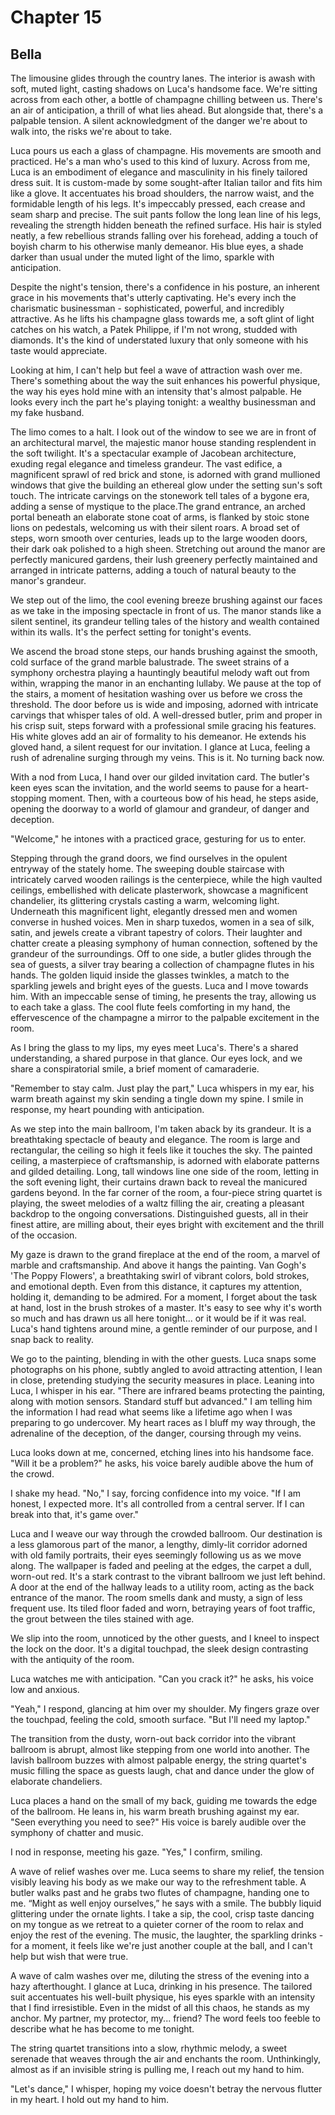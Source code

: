# Chapter 15
## Bella
 
The limousine glides through the country lanes. The interior is awash with soft, muted light, casting shadows on Luca's handsome face. We're sitting across from each other, a bottle of champagne chilling between us. There's an air of anticipation, a thrill of what lies ahead. But alongside that, there's a palpable tension. A silent acknowledgment of the danger we're about to walk into, the risks we're about to take.
 
Luca pours us each a glass of champagne. His movements are smooth and practiced. He's a man who's used to this kind of luxury. Across from me, Luca is an embodiment of elegance and masculinity in his finely tailored dress suit. It is custom-made by some sought-after Italian tailor and fits him like a glove. It accentuates his broad shoulders, the narrow waist, and the formidable length of his legs. It's impeccably pressed, each crease and seam sharp and precise. The suit pants follow the long lean line of his legs, revealing the strength hidden beneath the refined surface. His hair is styled neatly, a few rebellious strands falling over his forehead, adding a touch of boyish charm to his otherwise manly demeanor. His blue eyes, a shade darker than usual under the muted light of the limo, sparkle with anticipation.
 
Despite the night's tension, there's a confidence in his posture, an inherent grace in his movements that's utterly captivating. He's every inch the charismatic businessman - sophisticated, powerful, and incredibly attractive. As he lifts his champagne glass towards me, a soft glint of light catches on his watch, a Patek Philippe, if I'm not wrong, studded with diamonds. It's the kind of understated luxury that only someone with his taste would appreciate.
 
Looking at him, I can't help but feel a wave of attraction wash over me. There's something about the way the suit enhances his powerful physique, the way his eyes hold mine with an intensity that's almost palpable. He looks every inch the part he's playing tonight: a wealthy businessman and my fake husband.
 
The limo comes to a halt. I look out of the window to see we are in front of an architectural marvel, the majestic manor house standing resplendent in the soft twilight. It's a spectacular example of Jacobean architecture, exuding regal elegance and timeless grandeur. The vast edifice, a magnificent sprawl of red brick and stone, is adorned with grand mullioned windows that give the building an ethereal glow under the setting sun's soft touch. The intricate carvings on the stonework tell tales of a bygone era, adding a sense of mystique to the place.The grand entrance, an arched portal beneath an elaborate stone coat of arms, is flanked by stoic stone lions on pedestals, welcoming us with their silent roars. A broad set of steps, worn smooth over centuries, leads up to the large wooden doors, their dark oak polished to a high sheen. Stretching out around the manor are perfectly manicured gardens, their lush greenery perfectly maintained and arranged in intricate patterns, adding a touch of natural beauty to the manor's grandeur.
 
We step out of the limo, the cool evening breeze brushing against our faces as we take in the imposing spectacle in front of us. The manor stands like a silent sentinel, its grandeur telling tales of the history and wealth contained within its walls. It's the perfect setting for tonight's events.
 
We ascend the broad stone steps, our hands brushing against the smooth, cold surface of the grand marble balustrade. The sweet strains of a symphony orchestra playing a hauntingly beautiful melody waft out from within, wrapping the manor in an enchanting lullaby. We pause at the top of the stairs, a moment of hesitation washing over us before we cross the threshold. The door before us is wide and imposing, adorned with intricate carvings that whisper tales of old. A well-dressed butler, prim and proper in his crisp suit, steps forward with a professional smile gracing his features. His white gloves add an air of formality to his demeanor. He extends his gloved hand, a silent request for our invitation. I glance at Luca, feeling a rush of adrenaline surging through my veins. This is it. No turning back now.
 
With a nod from Luca, I hand over our gilded invitation card. The butler's keen eyes scan the invitation, and the world seems to pause for a heart-stopping moment. Then, with a courteous bow of his head, he steps aside, opening the doorway to a world of glamour and grandeur, of danger and deception.
 
"Welcome," he intones with a practiced grace, gesturing for us to enter.
 
Stepping through the grand doors, we find ourselves in the opulent entryway of the stately home. The sweeping double staircase with intricately carved wooden railings is the centerpiece, while the high vaulted ceilings, embellished with delicate plasterwork, showcase a magnificent chandelier, its glittering crystals casting a warm, welcoming light. Underneath this magnificent light, elegantly dressed men and women converse in hushed voices. Men in sharp tuxedos, women in a sea of silk, satin, and jewels create a vibrant tapestry of colors. Their laughter and chatter create a pleasing symphony of human connection, softened by the grandeur of the surroundings. Off to one side, a butler glides through the sea of guests, a silver tray bearing a collection of champagne flutes in his hands. The golden liquid inside the glasses twinkles, a match to the sparkling jewels and bright eyes of the guests. Luca and I move towards him. With an impeccable sense of timing, he presents the tray, allowing us to each take a glass. The cool flute feels comforting in my hand, the effervescence of the champagne a mirror to the palpable excitement in the room.
 
As I bring the glass to my lips, my eyes meet Luca's. There's a shared understanding, a shared purpose in that glance. Our eyes lock, and we share a conspiratorial smile, a brief moment of camaraderie.
 
"Remember to stay calm. Just play the part," Luca whispers in my ear, his warm breath against my skin sending a tingle down my spine. I smile in response, my heart pounding with anticipation.
 
As we step into the main ballroom, I'm taken aback by its grandeur. It is a breathtaking spectacle of beauty and elegance. The room is large and rectangular, the ceiling so high it feels like it touches the sky. The painted ceiling, a masterpiece of craftsmanship, is adorned with elaborate patterns and gilded detailing. Long, tall windows line one side of the room, letting in the soft evening light, their curtains drawn back to reveal the manicured gardens beyond. In the far corner of the room, a four-piece string quartet is playing, the sweet melodies of a waltz filling the air, creating a pleasant backdrop to the ongoing conversations. Distinguished guests, all in their finest attire, are milling about, their eyes bright with excitement and the thrill of the occasion.
 
My gaze is drawn to the grand fireplace at the end of the room, a marvel of marble and craftsmanship. And above it hangs the painting. Van Gogh's 'The Poppy Flowers', a breathtaking swirl of vibrant colors, bold strokes, and emotional depth. Even from this distance, it captures my attention, holding it, demanding to be admired. For a moment, I forget about the task at hand, lost in the brush strokes of a master. It's easy to see why it's worth so much and has drawn us all here tonight... or it would be if it was real. Luca's hand tightens around mine, a gentle reminder of our purpose, and I snap back to reality.
 
We go to the painting, blending in with the other guests. Luca snaps some photographs on his phone, subtly angled to avoid attracting attention, I lean in close, pretending studying the security measures in place. Leaning into Luca, I whisper in his ear. "There are infrared beams protecting the painting, along with motion sensors. Standard stuff but advanced." I am telling him the information I had read what seems like a lifetime ago when I was preparing to go undercover. My heart races as I bluff my way through, the adrenaline of the deception, of the danger, coursing through my veins.
 
Luca looks down at me, concerned, etching lines into his handsome face. "Will it be a problem?" he asks, his voice barely audible above the hum of the crowd.
 
I shake my head. "No," I say, forcing confidence into my voice. "If I am honest, I expected more. It's all controlled from a central server. If I can break into that, it's game over."
 
Luca and I weave our way through the crowded ballroom. Our destination is a less glamorous part of the manor, a lengthy, dimly-lit corridor adorned with old family portraits, their eyes seemingly following us as we move along. The wallpaper is faded and peeling at the edges, the carpet a dull, worn-out red. It's a stark contrast to the vibrant ballroom we just left behind. A door at the end of the hallway leads to a utility room, acting as the back entrance of the manor. The room smells dank and musty, a sign of less frequent use. Its tiled floor faded and worn, betraying years of foot traffic, the grout between the tiles stained with age.
 
We slip into the room, unnoticed by the other guests, and I kneel to inspect the lock on the door. It's a digital touchpad, the sleek design contrasting with the antiquity of the room.
 
Luca watches me with anticipation. "Can you crack it?" he asks, his voice low and anxious.
 
"Yeah," I respond, glancing at him over my shoulder. My fingers graze over the touchpad, feeling the cold, smooth surface. "But I'll need my laptop."
 
The transition from the dusty, worn-out back corridor into the vibrant ballroom is abrupt, almost like stepping from one world into another. The lavish ballroom buzzes with almost palpable energy, the string quartet's music filling the space as guests laugh, chat and dance under the glow of elaborate chandeliers.
 
Luca places a hand on the small of my back, guiding me towards the edge of the ballroom. He leans in, his warm breath brushing against my ear. "Seen everything you need to see?" His voice is barely audible over the symphony of chatter and music.
 
I nod in response, meeting his gaze. "Yes," I confirm, smiling.
 
A wave of relief washes over me. Luca seems to share my relief, the tension visibly leaving his body as we make our way to the refreshment table. A butler walks past and he grabs two flutes of champagne, handing one to me. “Might as well enjoy ourselves,” he says with a smile. The bubbly liquid glittering under the ornate lights. I take a sip, the cool, crisp taste dancing on my tongue as we retreat to a quieter corner of the room to relax and enjoy the rest of the evening. The music, the laughter, the sparkling drinks - for a moment, it feels like we're just another couple at the ball, and I can't help but wish that were true.
 
A wave of calm washes over me, diluting the stress of the evening into a hazy afterthought. I glance at Luca, drinking in his presence. The tailored suit accentuates his well-built physique, his eyes sparkle with an intensity that I find irresistible. Even in the midst of all this chaos, he stands as my anchor. My partner, my protector, my... friend? The word feels too feeble to describe what he has become to me tonight.
 
The string quartet transitions into a slow, rhythmic melody, a sweet serenade that weaves through the air and enchants the room. Unthinkingly, almost as if an invisible string is pulling me, I reach out my hand to him.
 
"Let's dance," I whisper, hoping my voice doesn't betray the nervous flutter in my heart. I hold out my hand to him.